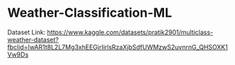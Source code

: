 # Weather-Classification-ML
Dataset Link: https://www.kaggle.com/datasets/pratik2901/multiclass-weather-dataset?fbclid=IwAR1t8L2L7Mg3xhEEGjrIirlsRzaXjbSdfUWMzwS2uvnrnG_QHSOXK1Vw9Ds
